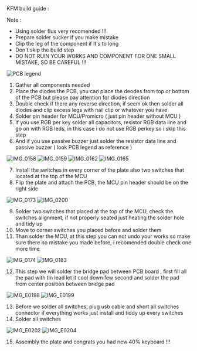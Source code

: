 KFM build guide :


Note : 

- Using solder flux very recomended !!!
- Prepare solder sucker if you make mistake
- Clip the leg of the component if it's to long
- Don't skip the build step
- DO NOT RUIN YOUR WORKS AND COMPONENT FOR ONE SMALL MISTAKE, SO BE CAREFUL !!!



![PCB legend](https://user-images.githubusercontent.com/82454371/181808895-d70d973d-e642-4702-932d-1e14937ebf42.jpg)


1. Gather all components needed
2. Place the diodes the PCB, you can place the deodes from top or bottom of the PCB but please pay attention for diodes direction
3. Double check if there any reverse direction, if seem ok then solder all diodes and clip excess legs with nail clip or whatever you have
4. Solder pin header for MCU/Promicro ( just pin header without MCU ) 
5. If you use RGB per key solder all capacitors, resistor RGB data line and go on with RGB leds, in this case i do not use RGB perkey so i skip this step
6. And if you use passive buzzer just solder the resistor data line and passive buzzer ( look PCB legend as reference )

![IMG_0158](https://user-images.githubusercontent.com/82454371/181800567-58351f52-3062-48a9-aab2-16fe8de35467.JPG)
![IMG_0159](https://user-images.githubusercontent.com/82454371/181800798-ec5c167f-0a13-4c38-8785-51c3e4416c2a.JPG)
![IMG_0162](https://user-images.githubusercontent.com/82454371/181800842-6d9bb908-8d97-4620-9987-0ef1daaa063d.JPG)
![IMG_0165](https://user-images.githubusercontent.com/82454371/181800874-c16d3b75-b9b2-48a4-ae5c-c5ec081bfdc6.JPG)

7. Install the switches in every corner of the plate also two switches that located at the top of the MCU
8. Flip the plate and attach the PCB, the MCU pin header should be on the right side


![IMG_0173](https://user-images.githubusercontent.com/82454371/181800952-41bb26a2-8d74-428f-b3a1-0c4a62539564.JPG)
![IMG_0200](https://user-images.githubusercontent.com/82454371/181801084-17f0df1f-955c-49b4-b937-4d35060b97ac.JPG)

9. Solder two switches that placed at the top of the MCU, check the switches alignment, if not properly seated just heating the solder hole and tidy up
10. Move to corner switches you placed before and solder them
11. Than solder the MCU, at this step you can not undo your works so make sure there no mistake you made before, i recomended double check one more time

![IMG_0174](https://user-images.githubusercontent.com/82454371/181801048-190358c1-5148-4562-849a-befe3e8aa794.JPG)
![IMG_0183](https://user-images.githubusercontent.com/82454371/181801191-725a4e88-7d83-4094-a0ba-334f1bf16f86.JPG)

12. This step we will solder the bridge pad between PCB board , first fill all the pad with tin lead let it cool down few second and solder the pad from center position between bridge pad


![IMG_E0198](https://user-images.githubusercontent.com/82454371/181808416-fc8879be-9a61-4459-a26d-4b4ea616be4e.JPG)
![IMG_E0199](https://user-images.githubusercontent.com/82454371/181808459-023e314b-3cf3-4305-881c-b2cedb681a54.JPG)


13. Before we solder all switches, plug usb cable and short all switches connector if everything works just install and tiddy up every switches
14. Solder all switches



![IMG_E0202](https://user-images.githubusercontent.com/82454371/181808535-3a0e34c2-a356-4ac0-9663-10bf5b6b0789.JPG)
![IMG_E0204](https://user-images.githubusercontent.com/82454371/181808589-287adeb9-fc1e-4a19-b7bc-9772656c6e70.JPG)


15. Assembly the plate and congrats you had new 40% keyboard !!!


